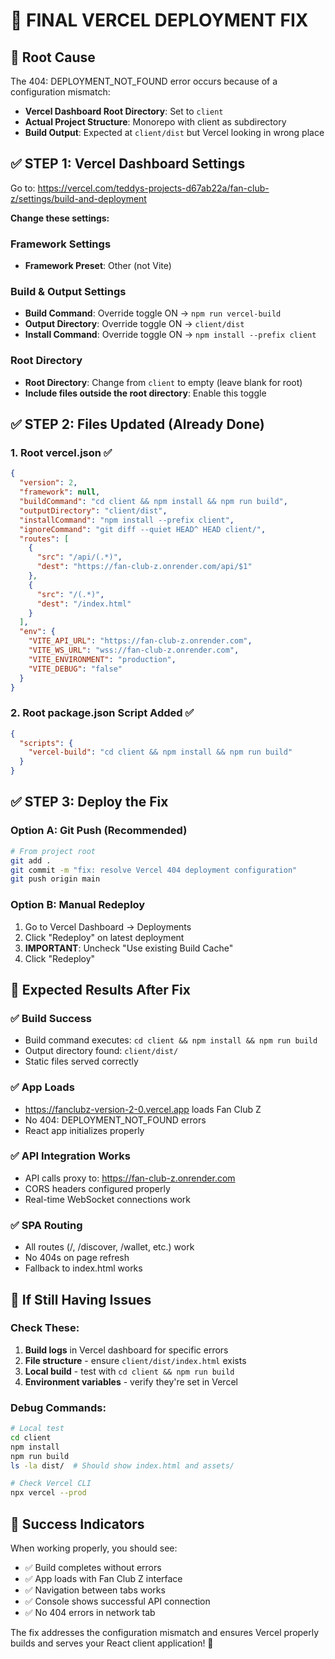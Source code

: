 # 🚀 FINAL VERCEL DEPLOYMENT FIX

## 🎯 Root Cause
The 404: DEPLOYMENT_NOT_FOUND error occurs because of a configuration mismatch:
- **Vercel Dashboard Root Directory**: Set to `client`
- **Actual Project Structure**: Monorepo with client as subdirectory
- **Build Output**: Expected at `client/dist` but Vercel looking in wrong place

## ✅ STEP 1: Vercel Dashboard Settings

Go to: https://vercel.com/teddys-projects-d67ab22a/fan-club-z/settings/build-and-deployment

**Change these settings:**

### Framework Settings
- **Framework Preset**: Other (not Vite)

### Build & Output Settings  
- **Build Command**: Override toggle ON → `npm run vercel-build`
- **Output Directory**: Override toggle ON → `client/dist`
- **Install Command**: Override toggle ON → `npm install --prefix client`

### Root Directory
- **Root Directory**: Change from `client` to empty (leave blank for root)
- **Include files outside the root directory**: Enable this toggle

## ✅ STEP 2: Files Updated (Already Done)

### 1. Root vercel.json ✅
```json
{
  "version": 2,
  "framework": null,
  "buildCommand": "cd client && npm install && npm run build",
  "outputDirectory": "client/dist",
  "installCommand": "npm install --prefix client",
  "ignoreCommand": "git diff --quiet HEAD^ HEAD client/",
  "routes": [
    {
      "src": "/api/(.*)",
      "dest": "https://fan-club-z.onrender.com/api/$1"
    },
    {
      "src": "/(.*)",
      "dest": "/index.html"
    }
  ],
  "env": {
    "VITE_API_URL": "https://fan-club-z.onrender.com",
    "VITE_WS_URL": "wss://fan-club-z.onrender.com",
    "VITE_ENVIRONMENT": "production",
    "VITE_DEBUG": "false"
  }
}
```

### 2. Root package.json Script Added ✅
```json
{
  "scripts": {
    "vercel-build": "cd client && npm install && npm run build"
  }
}
```

## ✅ STEP 3: Deploy the Fix

### Option A: Git Push (Recommended)
```bash
# From project root
git add .
git commit -m "fix: resolve Vercel 404 deployment configuration"
git push origin main
```

### Option B: Manual Redeploy
1. Go to Vercel Dashboard → Deployments
2. Click "Redeploy" on latest deployment  
3. **IMPORTANT**: Uncheck "Use existing Build Cache"
4. Click "Redeploy"

## 🎯 Expected Results After Fix

### ✅ Build Success
- Build command executes: `cd client && npm install && npm run build`
- Output directory found: `client/dist/`
- Static files served correctly

### ✅ App Loads
- https://fanclubz-version-2-0.vercel.app loads Fan Club Z
- No 404: DEPLOYMENT_NOT_FOUND errors
- React app initializes properly

### ✅ API Integration Works  
- API calls proxy to: https://fan-club-z.onrender.com
- CORS headers configured properly
- Real-time WebSocket connections work

### ✅ SPA Routing
- All routes (/, /discover, /wallet, etc.) work
- No 404s on page refresh
- Fallback to index.html works

## 🔧 If Still Having Issues

### Check These:
1. **Build logs** in Vercel dashboard for specific errors
2. **File structure** - ensure `client/dist/index.html` exists
3. **Local build** - test with `cd client && npm run build`
4. **Environment variables** - verify they're set in Vercel

### Debug Commands:
```bash
# Local test
cd client
npm install
npm run build
ls -la dist/  # Should show index.html and assets/

# Check Vercel CLI
npx vercel --prod
```

## 🎉 Success Indicators

When working properly, you should see:
- ✅ Build completes without errors
- ✅ App loads with Fan Club Z interface
- ✅ Navigation between tabs works
- ✅ Console shows successful API connection
- ✅ No 404 errors in network tab

The fix addresses the configuration mismatch and ensures Vercel properly builds and serves your React client application! 🚀